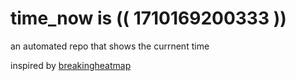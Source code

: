 # time_now is (( 1710169200333 ))

an automated repo that shows the currnent time

inspired by [breakingheatmap](https://github.com/breakingheatmap/breakingheatmap)